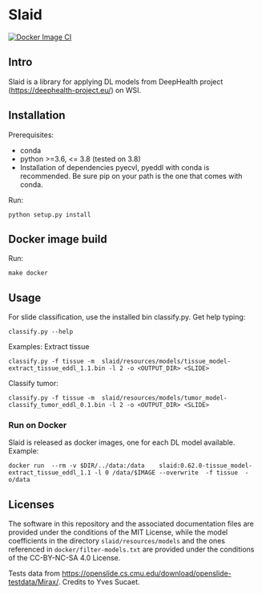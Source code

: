 # Slaid
[![Docker Image CI](https://github.com/crs4/slaid/actions/workflows/test-build-publish.yaml/badge.svg)](https://github.com/mdrio/slaid/actions/workflows/test-build-publish.yaml)

## Intro
Slaid is a library for applying DL models from DeepHealth project (https://deephealth-project.eu/) on WSI. 

## Installation
Prerequisites: 
 * conda
 * python >=3.6, <= 3.8 (tested on 3.8)
 * Installation of dependencies pyecvl, pyeddl with conda is recommended. Be sure pip on your path is the one that comes with conda.

Run:
```
python setup.py install
```

## Docker image build

Run:
```
make docker
```

## Usage
For slide classification, use the installed bin classify.py. Get help typing:

```
classify.py --help
```

Examples:
Extract tissue
```
classify.py -f tissue -m  slaid/resources/models/tissue_model-extract_tissue_eddl_1.1.bin -l 2 -o <OUTPUT_DIR> <SLIDE>
```

Classify tumor:
```
classify.py -f tissue -m  slaid/resources/models/tumor_model-classify_tumor_eddl_0.1.bin -l 2 -o <OUTPUT_DIR> <SLIDE>
```

### Run on Docker
Slaid is released as docker images, one for each DL model available. 
Example:
```
docker run  --rm -v $DIR/../data:/data    slaid:0.62.0-tissue_model-extract_tissue_eddl_1.1 -l 0 /data/$IMAGE --overwrite  -f tissue  -o/data

```
## Licenses
 The software in this repository and the associated documentation files are provided under the conditions of the MIT License,
 while the model coefficients in the directory  ```slaid/resources/models``` and the ones referenced in ```docker/filter-models.txt```
 are provided under the conditions of the CC-BY-NC-SA 4.0 License.

Tests data from https://openslide.cs.cmu.edu/download/openslide-testdata/Mirax/. Credits to Yves Sucaet.
